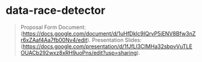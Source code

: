 # data-race-detector

> Proposal Form Document: (https://docs.google.com/document/d/1uHfDklc9IQrvP5iENV8Bfw3nZr6xZAaf4Aa7fb00Nv4/edit).
> Presentation Slides: (https://docs.google.com/presentation/d/1fJfLl3CIMHa32sbpvVuTLEOUACb292wxz8xRH9uoPns/edit?usp=sharing).